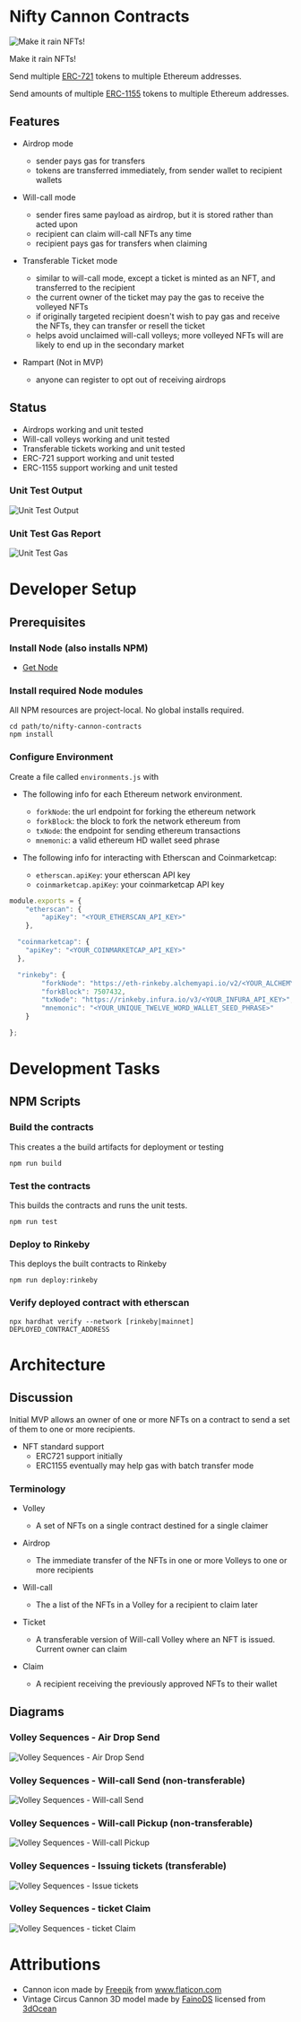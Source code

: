 # Nifty Cannon Contracts
![Make it rain NFTs!](images/banner-800x200.png)

Make it rain NFTs!

Send multiple [ERC-721](https://eips.ethereum.org/EIPS/eip-721) tokens to multiple Ethereum addresses. 

Send amounts of multiple [ERC-1155](https://eips.ethereum.org/EIPS/eip-1155) tokens to multiple Ethereum addresses.

## Features
* Airdrop mode 
  - sender pays gas for transfers
  - tokens are transferred immediately, from sender wallet to recipient wallets
  
* Will-call mode
  - sender fires same payload as airdrop, but it is stored rather than acted upon
  - recipient can claim will-call NFTs any time
  - recipient pays gas for transfers when claiming

* Transferable Ticket mode
  - similar to will-call mode, except a ticket is minted as an NFT, and transferred to the recipient
  - the current owner of the ticket may pay the gas to receive the volleyed NFTs
  - if originally targeted recipient doesn't wish to pay gas and receive the NFTs, they can transfer or resell the ticket
  - helps avoid unclaimed will-call volleys; more volleyed NFTs will are likely to end up in the secondary market
  
* Rampart (Not in MVP)
  - anyone can register to opt out of receiving airdrops

## Status
* Airdrops working and unit tested
* Will-call volleys working and unit tested
* Transferable tickets working and unit tested
* ERC-721 support working and unit tested
* ERC-1155 support working and unit tested

### Unit Test Output
![Unit Test Output](images/Unit_Test_Output.png)

### Unit Test Gas Report
![Unit Test Gas](images/Unit_Test_Gas.png)

# Developer Setup
## Prerequisites
### Install Node (also installs NPM)
 * [Get Node](https://nodejs.org/en/download/)

### Install required Node modules
All NPM resources are project-local. No global installs required. 

```
cd path/to/nifty-cannon-contracts
npm install
```

### Configure Environment
Create a file called `environments.js` with 
- The following info for each Ethereum network environment.
  * `forkNode`: the url endpoint for forking the ethereum network
  * `forkBlock`: the block to fork the network ethereum from
  * `txNode`: the endpoint for sending ethereum transactions
  * `mnemonic`: a valid ethereum HD wallet seed phrase

- The following info for interacting with Etherscan and Coinmarketcap:
  * `etherscan.apiKey`: your etherscan API key
  * `coinmarketcap.apiKey`: your coinmarketcap API key

```javascript
module.exports = {
    "etherscan": {
        "apiKey": "<YOUR_ETHERSCAN_API_KEY>"
    },

  "coinmarketcap": {
    "apiKey": "<YOUR_COINMARKETCAP_API_KEY>"
  },

  "rinkeby": {
        "forkNode": "https://eth-rinkeby.alchemyapi.io/v2/<YOUR_ALCHEMY_API_KEY>",
        "forkBlock": 7507432,
        "txNode": "https://rinkeby.infura.io/v3/<YOUR_INFURA_API_KEY>",
        "mnemonic": "<YOUR_UNIQUE_TWELVE_WORD_WALLET_SEED_PHRASE>"
    }

};
```

# Development Tasks
## NPM Scripts
### Build the contracts
This creates a the build artifacts for deployment or testing

```npm run build```

### Test the contracts
This builds the contracts and runs the unit tests.

```npm run test```

### Deploy to Rinkeby
This deploys the built contracts to Rinkeby

```npm run deploy:rinkeby```



### Verify deployed contract with etherscan
```npx hardhat verify --network [rinkeby|mainnet] DEPLOYED_CONTRACT_ADDRESS```

# Architecture
## Discussion
Initial MVP allows an owner of one or more NFTs on a contract to send a set of them to one or more recipients.

* NFT standard support
  - ERC721 support initially
  - ERC1155 eventually may help gas with batch transfer mode

### Terminology
* Volley
  - A set of NFTs on a single contract destined for a single claimer
    
* Airdrop
  - The immediate transfer of the NFTs in one or more Volleys to one or more recipients
  
* Will-call
  - The a list of the NFTs in a Volley for a recipient to claim later
  
* Ticket
  - A transferable version of Will-call Volley where an NFT is issued. Current owner can claim
  
* Claim
  - A recipient receiving the previously approved NFTs to their wallet

## Diagrams
### Volley Sequences - Air Drop Send
![Volley Sequences - Air Drop Send](images/Volley_Sequences-Air_Drop_Send.png)

### Volley Sequences - Will-call Send (non-transferable)
![Volley Sequences - Will-call Send](images/Volley_Sequences-Will_Call_Send.png)

### Volley Sequences - Will-call Pickup (non-transferable)
![Volley Sequences - Will-call Pickup](images/Volley_Sequences-Will_Call_Pickup.png)

### Volley Sequences - Issuing tickets (transferable)
![Volley Sequences - Issue tickets](images/Volley_Sequences-Issue_Will_Call_Tickets.png)

### Volley Sequences - ticket Claim
![Volley Sequences - ticket Claim](images/Volley_Sequences-Will_Call_Ticket_Claim.png)

# Attributions
* Cannon icon made by <a href="https://www.flaticon.com/authors/freepik" title="Freepik">Freepik</a> from <a href="https://www.flaticon.com/" title="Flaticon">www.flaticon.com</a></div>
* Vintage Circus Cannon 3D model made by <a href="https://3docean.net/user/fainods">FainoDS</a> licensed from  <a href="https://3docean.net/">3dOcean</a>